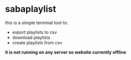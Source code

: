 # sabaplaylist
this is a simple terminal tool to:
- export playlists to csv
- download playlists
- create playlists from csv

**it is not running on any server so website currently offline**
